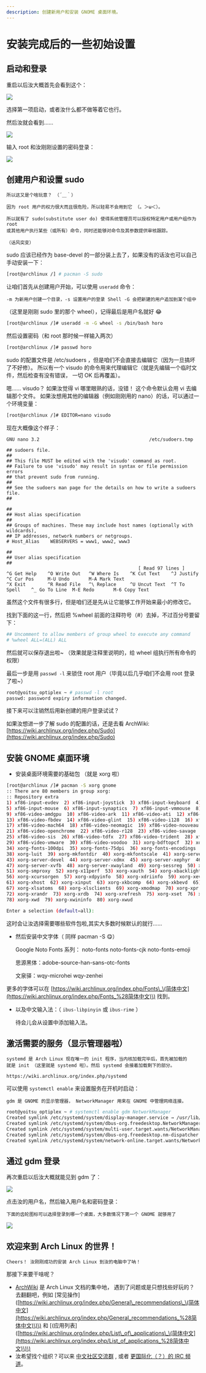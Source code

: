 ```yaml
---
description: 创建新用户和安装 GNOME 桌面环境。
---
```


# 安装完成后的一些初始设置

## 启动和登录

重启以后汝大概首先会看到这个：

![](../assets/post_installation_configuration/grub.png)

选择第一项启动，或者汝什么都不做等着它也行。

然后汝就会看到……

![](../assets/post_installation_configuration/login.png)

输入 root 和汝刚刚设置的密码登录：

![](../assets/post_installation_configuration/tty.png)

## 创建用户和设置 sudo

```text
所以这又是个啥玩意？ （´＿｀）

因为 root 用户的权力很大而且很危险，所以轻易不会用到它 （。＞ω＜）。

所以就有了 sudo(substitute user do) 使得系统管理员可以授权特定用户或用户组作为 root 
或其他用户执行某些（或所有）命令，同时还能够对命令及其参数提供审核跟踪。 

（话风突变）
```

sudo 应该已经作为 base-devel 的一部分装上去了，如果没有的话汝也可以自己手动安装一下：

```bash
[root@archlinux /] # pacman -S sudo
```

让咱们首先从创建用户开始，可以使用 `useradd` 命令：

```text
-m 为新用户创建一个目录，-s 设置用户的登录 Shell -G 会把新建的用户追加到某个组中
```

（这里是刚刚 sudo 里的那个 wheel），记得最后是用户名就好 😂

```bash
[root@archlinux /]# useradd -m -G wheel -s /bin/bash horo
```

然后设置密码（和 root 那时候一样输入两次）

```bash
[root@archlinux /]# passwd horo
```

sudo 的配置文件是 /etc/sudoers ，但是咱们不会直接去编辑它（因为一旦搞坏了不好修）。 所以有一个 visudo 的命令用来代理编辑它（就是先编辑一个临时文件，然后检查有没有错误， 一切 OK 后再覆盖）。

嗯…… visudo？ 如果汝觉得 vi 哪里眼熟的话，没错！ 这个命令默认会用 vi 去编辑那个文件。 如果汝想用其他的编辑器（例如刚刚用的 nano）的话，可以通过一个环境变量：

```bash
[root@archlinux /]# EDITOR=nano visudo
```

现在大概像这个样子：

```text
GNU nano 3.2                                        /etc/sudoers.tmp                                                  

## sudoers file.
##
## This file MUST be edited with the 'visudo' command as root.
## Failure to use 'visudo' may result in syntax or file permission errors
## that prevent sudo from running.
##
## See the sudoers man page for the details on how to write a sudoers file.
##

##
## Host alias specification
##
## Groups of machines. These may include host names (optionally with wildcards),
## IP addresses, network numbers or netgroups.
# Host_Alias    WEBSERVERS = www1, www2, www3

##
## User alias specification
##
                                                [ Read 97 lines ]
^G Get Help    ^O Write Out   ^W Where Is    ^K Cut Text    ^J Justify     ^C Cur Pos     M-U Undo       M-A Mark Text
^X Exit        ^R Read File   ^\ Replace     ^U Uncut Text  ^T To Spell    ^_ Go To Line  M-E Redo       M-6 Copy Text
```

虽然这个文件有很多行，但是咱们还是先从让它能够工作开始来最小的修改它。

找到下面的这一行，然后把 %wheel 前面的注释符号（\#）去掉，不过百分号要留下：

```bash
## Uncomment to allow members of group wheel to execute any command
# %wheel ALL=(ALL) ALL
```

然后就可以保存退出啦~ （效果就是注释里说明的，给 wheel 组执行所有命令的权限）

最后一步是用 `passwd -l` 来锁住 root 用户（毕竟以后几乎咱们不会用 root 登录了啦~）

```bash
root@yoitsu_optiplex ~ # passwd -l root
passwd: password expiry information changed.
```

接下来可以注销然后用新创建的用户登录试试？

如果汝想进一步了解 sudo 的配置的话，还是去看 ArchWiki: [https://wiki.archlinux.org/index.php/Sudo](https://wiki.archlinux.org/index.php/Sudo)

## 安装 GNOME 桌面环境

* 安装桌面环境需要的基础包 （就是 xorg 啦）

```bash
[root@archlinux /]# pacman -S xorg gnome
:: There are 80 members in group xorg:
:: Repository extra
1) xf86-input-evdev  2) xf86-input-joystick  3) xf86-input-keyboard  4) xf86-input-libinput
5) xf86-input-mouse  6) xf86-input-synaptics  7) xf86-input-vmmouse  8) xf86-input-void
9) xf86-video-amdgpu  10) xf86-video-ark  11) xf86-video-ati  12) xf86-video-dummy
13) xf86-video-fbdev  14) xf86-video-glint  15) xf86-video-i128  16) xf86-video-intel
17) xf86-video-mach64  18) xf86-video-neomagic  19) xf86-video-nouveau  20) xf86-video-nv
21) xf86-video-openchrome  22) xf86-video-r128  23) xf86-video-savage  24) xf86-video-siliconmotion
25) xf86-video-sis  26) xf86-video-tdfx  27) xf86-video-trident  28) xf86-video-vesa
29) xf86-video-vmware  30) xf86-video-voodoo  31) xorg-bdftopcf  32) xorg-docs  33) xorg-font-util
34) xorg-fonts-100dpi  35) xorg-fonts-75dpi  36) xorg-fonts-encodings  37) xorg-iceauth
38) xorg-luit  39) xorg-mkfontdir  40) xorg-mkfontscale  41) xorg-server  42) xorg-server-common
43) xorg-server-devel  44) xorg-server-xdmx  45) xorg-server-xephyr  46) xorg-server-xnest
47) xorg-server-xvfb  48) xorg-server-xwayland  49) xorg-sessreg  50) xorg-setxkbmap
51) xorg-smproxy  52) xorg-x11perf  53) xorg-xauth  54) xorg-xbacklight  55) xorg-xcmsdb
56) xorg-xcursorgen  57) xorg-xdpyinfo  58) xorg-xdriinfo  59) xorg-xev  60) xorg-xgamma
61) xorg-xhost  62) xorg-xinput  63) xorg-xkbcomp  64) xorg-xkbevd  65) xorg-xkbutils  66) xorg-xkill
67) xorg-xlsatoms  68) xorg-xlsclients  69) xorg-xmodmap  70) xorg-xpr  71) xorg-xprop
72) xorg-xrandr  73) xorg-xrdb  74) xorg-xrefresh  75) xorg-xset  76) xorg-xsetroot  77) xorg-xvinfo
78) xorg-xwd  79) xorg-xwininfo  80) xorg-xwud

Enter a selection (default=all):
```

这时会让汝选择需要哪些软件包啦,其实大多数时候默认的就行……

* 然后安装中文字体（ 同样 pacman -S 😋）

  Google Noto Fonts 系列： noto-fonts noto-fonts-cjk noto-fonts-emoji

  思源黑体：adobe-source-han-sans-otc-fonts

  文泉驿：wqy-microhei wqy-zenhei

更多的字体可以在 [https://wiki.archlinux.org/index.php/Fonts\_\(简体中文](https://wiki.archlinux.org/index.php/Fonts_%28简体中文)\) 找到。

* 以及中文输入法：（ `ibus-libpinyin` 或 `ibus-rime` ）

  待会儿会从设置中添加输入法。

## 激活需要的服务（显示管理器啦）

```text
systemd 是 Arch Linux 现在唯一的 init 程序，当内核加载完毕后，首先被加载的
就是 init （这里就是 systemd 啦）。然后 systemd 会接着加载剩下的部分。

https://wiki.archlinux.org/index.php/systemd
```

可以使用 `systemctl enable` 来设置服务在开机时启动：

```text
gdm 是 GNOME 的显示管理器， NetworkManager 用来在 GNOME 中管理网络连接。
```

```bash
root@yoitsu_optiplex ~ # systemctl enable gdm NetworkManager
Created symlink /etc/systemd/system/display-manager.service → /usr/lib/systemd/system/gdm.service.
Created symlink /etc/systemd/system/dbus-org.freedesktop.NetworkManager.service → /usr/lib/systemd/system/NetworkManager.service.
Created symlink /etc/systemd/system/multi-user.target.wants/NetworkManager.service → /usr/lib/systemd/system/NetworkManager.service.
Created symlink /etc/systemd/system/dbus-org.freedesktop.nm-dispatcher.service → /usr/lib/systemd/system/NetworkManager-dispatcher.service.
Created symlink /etc/systemd/system/network-online.target.wants/NetworkManager-wait-online.service → /usr/lib/systemd/system/NetworkManager-wait-online.service.
```

## 通过 gdm 登录

再次重启以后汝大概就能见到 gdm 了：

![](../assets/post_installation_configuration/gdm_0.png)

点击汝的用户名，然后输入用户名和密码登录：

```text
下面的齿轮图标可以选择登录到哪一个桌面，大多数情况下第一个 GNOME 就够用了 
```

![](../assets/post_installation_configuration/gdm_1.png)

## 欢迎来到 Arch Linux 的世界！

```text
Cheers！ 汝刚刚成功的安装 Arch Linux 到汝的电脑中了呐！
```

那接下来要干啥呢？

* [ArchWiki](https://wiki.archlinux.org/) 是 Arch Linux 文档的集中地， 遇到了问题或是只想找些好玩的？去翻翻吧，例如 \[常见操作\]\([https://wiki.archlinux.org/index.php/General\_recommendations\_\(简体中文](https://wiki.archlinux.org/index.php/General_recommendations_%28简体中文)\)\) 和 \[\(应用列表\]\([https://wiki.archlinux.org/index.php/List\_of\_applications\_\(简体中文](https://wiki.archlinux.org/index.php/List_of_applications_%28简体中文)\)\)
* 汝希望找个组织？可以来 [中文社区交流群](http://fars.ee/~readme.html) , 或者 [更国际化（？）的 IRC 频道](https://wiki.archlinux.org/index.php/IRC_channel)。

